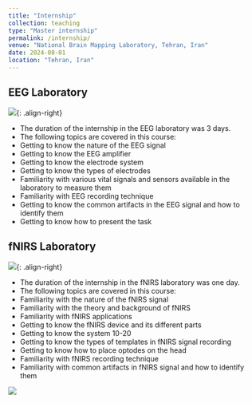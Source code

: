 ```yaml
---
title: "Internship"
collection: teaching
type: "Master internship"
permalink: /internship/
venue: "National Brain Mapping Laboratory, Tehran, Iran"
date: 2024-08-01
location: "Tehran, Iran"
---
```



## EEG Laboratory
![](/images/){: .align-right}
- The duration of the internship in the EEG laboratory was 3 days.
- The following topics are covered in this course:
- Getting to know the nature of the EEG signal
- Getting to know the EEG amplifier
- Getting to know the electrode system
- Getting to know the types of electrodes
- Familiarity with various vital signals and sensors available in the laboratory to measure them
- Familiarity with EEG recording technique
- Getting to know the common artifacts in the EEG signal and how to identify them
- Getting to know how to present the task


## fNIRS Laboratory
![](/images/){: .align-right}
- The duration of the internship in the fNIRS laboratory was one day.
- The following topics are covered in this course:
- Familiarity with the nature of the fNIRS signal
- Familiarity with the theory and background of fNIRS
- Familiarity with fNIRS applications
- Getting to know the fNIRS device and its different parts
- Getting to know the system 10-20
- Getting to know the types of templates in fNIRS signal recording
- Getting to know how to place optodes on the head
- Familiarity with fNIRS recording technique
- Familiarity with common artifacts in fNIRS signal and how to identify them

















<img src="/image/Internship.jpg">












